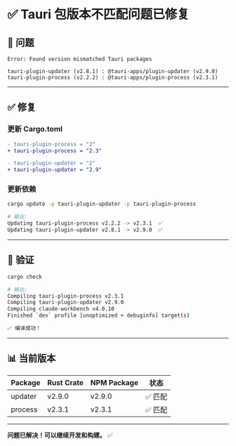 # ✅ Tauri 包版本不匹配问题已修复

## 🐛 问题

```
Error: Found version mismatched Tauri packages

tauri-plugin-updater (v2.8.1) : @tauri-apps/plugin-updater (v2.9.0)
tauri-plugin-process (v2.2.2) : @tauri-apps/plugin-process (v2.3.1)
```

---

## ✅ 修复

### 更新 Cargo.toml

```diff
- tauri-plugin-process = "2"
+ tauri-plugin-process = "2.3"

- tauri-plugin-updater = "2"
+ tauri-plugin-updater = "2.9"
```

### 更新依赖

```bash
cargo update -p tauri-plugin-updater -p tauri-plugin-process

# 输出:
Updating tauri-plugin-process v2.2.2 -> v2.3.1  ✅
Updating tauri-plugin-updater v2.8.1 -> v2.9.0  ✅
```

---

## 🧪 验证

```bash
cargo check

# 输出:
Compiling tauri-plugin-process v2.3.1
Compiling tauri-plugin-updater v2.9.0
Compiling claude-workbench v4.0.10
Finished `dev` profile [unoptimized + debuginfo] target(s)

✅ 编译成功！
```

---

## 📊 当前版本

| Package | Rust Crate | NPM Package | 状态 |
|---------|-----------|-------------|------|
| updater | v2.9.0 | v2.9.0 | ✅ 匹配 |
| process | v2.3.1 | v2.3.1 | ✅ 匹配 |

---

**问题已解决！可以继续开发和构建。** ✅



